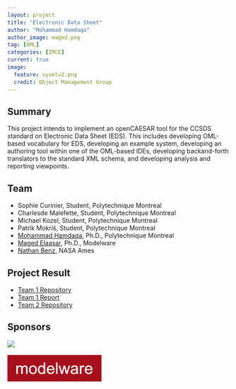 ```yaml
---
layout: project
title: "Electronic Data Sheet"
author: "Mohammad Hamdaqa"
author_image: maged.png
tag: [OML]
categories: [IMCE]
current: true
image:
  feature: sysmlv2.png
  credit: Object Management Group
---
```


## Summary

This project intends to implement an openCAESAR tool for the CCSDS standard on Electronic Data Sheet (EDS). This includes developing OML-based vocabulary for EDS, developing an example system, developing an authoring tool within one of the OML-based IDEs, developing backand-forth translators to the standard XML schema, and developing analysis and reporting viewpoints.


## Team

- Sophie Curinier, Student, Polytechnique Montreal
- Charlesde Malefette, Student, Polytechnique Montreal
- Michael Kozel, Student, Polytechnique Montreal
- Patrik Mokriš, Student, Polytechnique Montreal
- [Mohammad Hamdaqa](https://www.polymtl.ca/expertises/en/hamdaqa-mohammad), Ph.D., Polytechnique Montreal
- [Maged Elaasar](/contributors/Maged%20Elaasar.html), Ph.D., Modelware
- [Nathan Benz](https://www.linkedin.com/in/nathan-b-a6a3ba93/), NASA Ames

## Project Result

- [Team 1 Repository](https://github.com/SophieCurinier/encoreToOml-seed/tree/main)
- [Team 1 Report](https://github.com/SophieCurinier/encoreToOml-seed/blob/main/Documentation.md)
- [Team 2 Repository](https://github.com/mokripat/LOG8505E_Deliverable)

## Sponsors

[<img width="300" src="https://www.polymtl.ca/profiles/portail/themes/custom/theme_polytechnique/boilerplate/img/header/polytechnique-signature-rgb-gauche-en.png"/>](https://www.polymtl.ca/en)

[![Modelware](/assets/img/modelware.png)](https://modelware.io/)